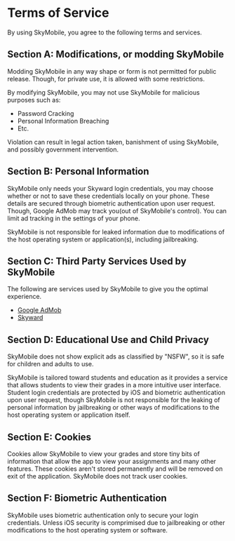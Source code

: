 # Terms of Service
By using SkyMobile, you agree to the following terms and services.

## Section A: Modifications, or modding SkyMobile
Modding SkyMobile in any way shape or form is not permitted for public release. Though, for private use, it is allowed with some restrictions.

By modifying SkyMobile, you may not use SkyMobile for malicious purposes such as: 
- Password Cracking
- Personal Information Breaching
- Etc.

Violation can result in legal action taken, banishment of using SkyMobile, and possibly government intervention.

## Section B: Personal Information
SkyMobile only needs your Skyward login credentials, you may choose whether or not to save these credentials locally on your phone. These details are secured through biometric authentication upon user request. Though, Google AdMob may track you(out of SkyMobile's control). You can limit ad tracking in the settings of your phone.

SkyMobile is not responsible for leaked information due to modifications of the host operating system or application(s), including jailbreaking.

## Section C: Third Party Services Used by SkyMobile
The following are services used by SkyMobile to give you the optimal experience. 

- [Google AdMob](https://support.google.com/admob/answer/6128543?hl=en)
- [Skyward](https://www.skyward.com/privacy-policy)

## Section D: Educational Use and Child Privacy
SkyMobile does not show explicit ads as classified by "NSFW", so it is safe for children and adults to use.

SkyMobile is tailored toward students and education as it provides a service that allows students to view their grades in a more intuitive user interface. Student login credentials are protected by iOS and biometric authentication upon user request, though SkyMobile is not responsible for the leaking of personal information by jailbreaking or other ways of modifications to the host operating system or application itself.

## Section E: Cookies
Cookies allow SkyMobile to view your grades and store tiny bits of information that allow the app to view your assignments and many other features. These cookies aren't stored permanently and will be removed on exit of the application. SkyMobile does not track user cookies.

## Section F: Biometric Authentication
SkyMobile uses biometric authentication only to secure your login credentials. Unless iOS security is comprimised due to jailbreaking or other modifications to the host operating system or software.

